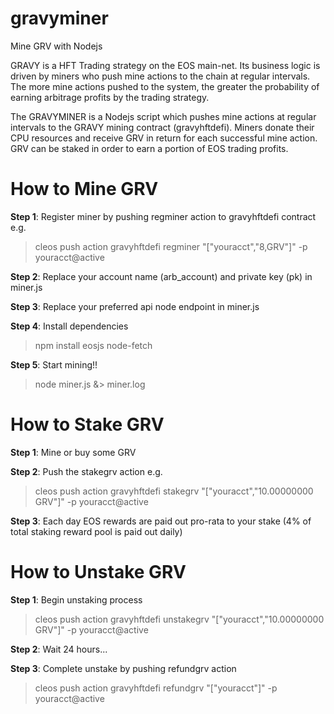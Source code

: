 # gravyminer
Mine GRV with Nodejs

GRAVY is a HFT Trading strategy on the EOS main-net. Its business logic is driven by miners who push mine actions to the chain at regular intervals. The more mine actions pushed to the system, the greater the probability of earning arbitrage profits by the trading strategy. 

The GRAVYMINER is a Nodejs script which pushes mine actions at regular intervals to the GRAVY mining contract (gravyhftdefi). Miners donate their CPU resources and receive GRV in return for each successful mine action. GRV can be staked in order to earn a portion of EOS trading profits. 


# How to Mine GRV
<b>Step 1</b>: Register miner by pushing regminer action to gravyhftdefi contract e.g. 
 
> cleos push action gravyhftdefi regminer "[\"youracct\",\"8,GRV\"]" -p youracct@active

<b>Step 2</b>: Replace your account name (arb_account) and private key (pk) in miner.js

<b>Step 3</b>: Replace your preferred api node endpoint in miner.js

<b>Step 4</b>: Install dependencies

> npm install eosjs node-fetch

<b>Step 5</b>: Start mining!!

> node miner.js &> miner.log

# How to Stake GRV
<b>Step 1</b>: Mine or buy some GRV

<b>Step 2</b>: Push the stakegrv action e.g.
> cleos push action gravyhftdefi stakegrv "[\"youracct\",\"10.00000000 GRV\"]" -p youracct@active

<b>Step 3</b>: Each day EOS rewards are paid out pro-rata to your stake (4% of total staking reward pool is paid out daily)

# How to Unstake GRV

<b>Step 1</b>: Begin unstaking process
> cleos push action gravyhftdefi unstakegrv "[\"youracct\",\"10.00000000 GRV\"]" -p youracct@active

<b>Step 2</b>: Wait 24 hours...

<b>Step 3</b>: Complete unstake by pushing refundgrv action
> cleos push action gravyhftdefi refundgrv "[\"youracct\"]" -p youracct@active
